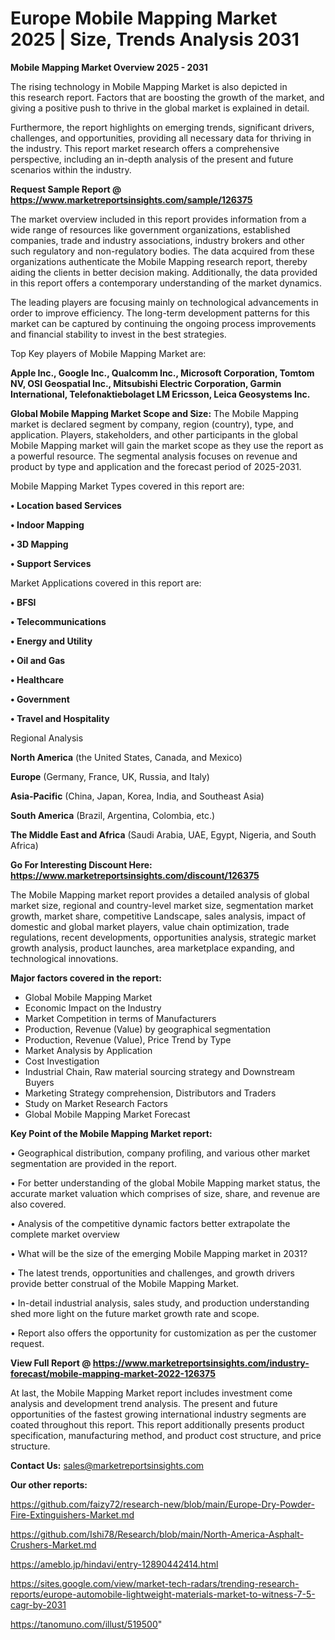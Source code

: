 # Europe Mobile Mapping Market 2025 | Size, Trends Analysis 2031

<Strong> Mobile Mapping Market Overview 2025 - 2031</strong>

The rising technology in Mobile Mapping Market is also depicted in this research report. Factors that are boosting the growth of the market, and giving a positive push to thrive in the global market is explained in detail.

Furthermore, the report highlights on emerging trends, significant drivers, challenges, and opportunities, providing all necessary data for thriving in the industry. This report market research offers a comprehensive perspective, including an in-depth analysis of the present and future scenarios within the industry.

<strong>Request Sample Report @ <a href=https://www.marketreportsinsights.com/sample/126375>https://www.marketreportsinsights.com/sample/126375</a></strong>

The market overview included in this report provides information from a wide range of resources like government organizations, established companies, trade and industry associations, industry brokers and other such regulatory and non-regulatory bodies. The data acquired from these organizations authenticate the Mobile Mapping research report, thereby aiding the clients in better decision making. Additionally, the data provided in this report offers a contemporary understanding of the market dynamics.

The leading players are focusing mainly on technological advancements in order to improve efficiency. The long-term development patterns for this market can be captured by continuing the ongoing process improvements and financial stability to invest in the best strategies.

Top Key players of Mobile Mapping Market are:

<strong>Apple Inc., Google Inc., Qualcomm Inc., Microsoft Corporation, Tomtom NV, OSI Geospatial Inc., Mitsubishi Electric Corporation, Garmin International, Telefonaktiebolaget LM Ericsson, Leica Geosystems Inc.</strong>

<strong><b>Global Mobile Mapping Market Scope and Size:</b></strong>
The Mobile Mapping market is declared segment by company, region (country), type, and application. Players, stakeholders, and other participants in the global Mobile Mapping market will gain the market scope as they use the report as a powerful resource. The segmental analysis focuses on revenue and product by type and application and the forecast period of 2025-2031.

Mobile Mapping Market Types covered in this report are:

<strong>• Location based Services

• Indoor Mapping

• 3D Mapping

• Support Services</strong>

Market Applications covered in this report are:

<strong>• BFSI

• Telecommunications

• Energy and Utility

• Oil and Gas

• Healthcare

• Government

• Travel and Hospitality</strong> 

Regional Analysis

<strong>North America</strong> (the United States, Canada, and Mexico)

<strong>Europe</strong> (Germany, France, UK, Russia, and Italy)

<strong>Asia-Pacific</strong> (China, Japan, Korea, India, and Southeast Asia)

<strong>South America</strong> (Brazil, Argentina, Colombia, etc.)

<strong>The Middle East and Africa</strong> (Saudi Arabia, UAE, Egypt, Nigeria, and South Africa)

<strong>Go For Interesting Discount Here: <a href=https://www.marketreportsinsights.com/discount/126375>https://www.marketreportsinsights.com/discount/126375</a></strong>

The Mobile Mapping market report provides a detailed analysis of global market size, regional and country-level market size, segmentation market growth, market share, competitive Landscape, sales analysis, impact of domestic and global market players, value chain optimization, trade regulations, recent developments, opportunities analysis, strategic market growth analysis, product launches, area marketplace expanding, and technological innovations.

<strong><b>Major factors covered in the report:</b></strong>
<ul>
  <li>Global Mobile Mapping Market </li>
  <li>Economic Impact on the Industry</li>
  <li>Market Competition in terms of Manufacturers</li>
  <li>Production, Revenue (Value) by geographical segmentation</li>
  <li>Production, Revenue (Value), Price Trend by Type</li>
  <li>Market Analysis by Application</li>
  <li>Cost Investigation</li>
  <li>Industrial Chain, Raw material sourcing strategy and Downstream Buyers</li>
  <li>Marketing Strategy comprehension, Distributors and Traders</li>
  <li>Study on Market Research Factors</li>
  <li>Global Mobile Mapping Market Forecast</li>
</ul>

<strong><b>Key Point of the Mobile Mapping Market report:</b></strong>

• Geographical distribution, company profiling, and various other market segmentation are provided in the report.

• For better understanding of the global Mobile Mapping market status, the accurate market valuation which comprises of size, share, and revenue are also covered.

• Analysis of the competitive dynamic factors better extrapolate the complete market overview

• What will be the size of the emerging Mobile Mapping market in 2031?

• The latest trends, opportunities and challenges, and growth drivers provide better construal of the Mobile Mapping Market.

• In-detail industrial analysis, sales study, and production understanding shed more light on the future market growth rate and scope.

• Report also offers the opportunity for customization as per the customer request.

<strong><b>View Full Report @ <a href=https://www.marketreportsinsights.com/industry-forecast/mobile-mapping-market-2022-126375>https://www.marketreportsinsights.com/industry-forecast/mobile-mapping-market-2022-126375</a></b></strong>


At last, the Mobile Mapping Market report includes investment come analysis and development trend analysis. The present and future opportunities of the fastest growing international industry segments are coated throughout this report. This report additionally presents product specification, manufacturing method, and product cost structure, and price structure.

<strong>Contact Us:</strong>
sales@marketreportsinsights.com

<strong>Our other reports:</strong>

<a href=https://github.com/faizy72/research-new/blob/main/Europe-Dry-Powder-Fire-Extinguishers-Market.md>https://github.com/faizy72/research-new/blob/main/Europe-Dry-Powder-Fire-Extinguishers-Market.md</a>

<a href=https://github.com/Ishi78/Research/blob/main/North-America-Asphalt-Crushers-Market.md>https://github.com/Ishi78/Research/blob/main/North-America-Asphalt-Crushers-Market.md</a>

<a href=https://ameblo.jp/hindavi/entry-12890442414.html>https://ameblo.jp/hindavi/entry-12890442414.html</a>

<a href=https://sites.google.com/view/market-tech-radars/trending-research-reports/europe-automobile-lightweight-materials-market-to-witness-7-5-cagr-by-2031>https://sites.google.com/view/market-tech-radars/trending-research-reports/europe-automobile-lightweight-materials-market-to-witness-7-5-cagr-by-2031</a>

<a href=https://tanomuno.com/illust/519500>https://tanomuno.com/illust/519500</a>"
